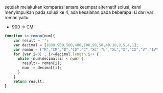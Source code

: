 setelah melakukan komparasi antara keempat alternatif solusi,
kami menyimpulkan pada solusi ke 4, ada kesalahan pada beberapa isi dari var roman  yaitu
- 900 -> CM

```javascript
function to_roman(num){
    var result = '';
    var decimal = [1000,900,500,400,100,90,50,40,10,9,5,4,1];
    var roman = ["M","CM","D","CD","C","XC","L","XL","X","IX","V","IV","I"];
    for (var i=0) ; i<=decimal.length;i++ {
      while (num%decimal[i] < num) {
        result+= roman[i];
        num -= decimal[i];
      }
    }
    return result;
}
```
